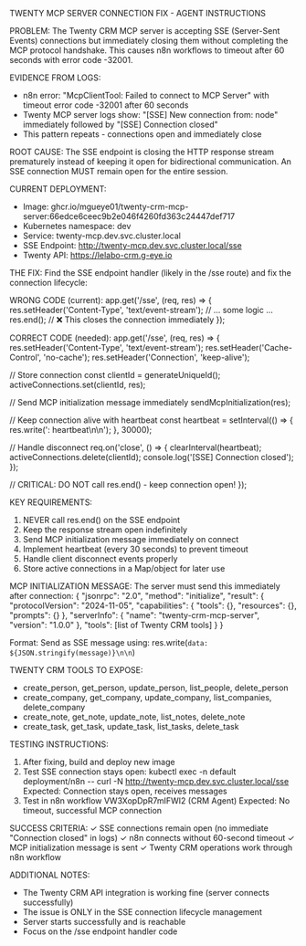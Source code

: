 TWENTY MCP SERVER CONNECTION FIX - AGENT INSTRUCTIONS

PROBLEM:
The Twenty CRM MCP server is accepting SSE (Server-Sent Events) connections but immediately closing them without completing the MCP protocol handshake. This causes n8n workflows to timeout after 60 seconds with error code -32001.

EVIDENCE FROM LOGS:
- n8n error: "McpClientTool: Failed to connect to MCP Server" with timeout error code -32001 after 60 seconds
- Twenty MCP server logs show: "[SSE] New connection from: node" immediately followed by "[SSE] Connection closed"
- This pattern repeats - connections open and immediately close

ROOT CAUSE:
The SSE endpoint is closing the HTTP response stream prematurely instead of keeping it open for bidirectional communication. An SSE connection MUST remain open for the entire session.

CURRENT DEPLOYMENT:
- Image: ghcr.io/mgueye01/twenty-crm-mcp-server:66edce6ceec9b2e046f4260fd363c24447def717
- Kubernetes namespace: dev
- Service: twenty-mcp.dev.svc.cluster.local
- SSE Endpoint: http://twenty-mcp.dev.svc.cluster.local/sse
- Twenty API: https://lelabo-crm.g-eye.io

THE FIX:
Find the SSE endpoint handler (likely in the /sse route) and fix the connection lifecycle:

WRONG CODE (current):
app.get('/sse', (req, res) => {
  res.setHeader('Content-Type', 'text/event-stream');
  // ... some logic ...
  res.end(); // ❌ This closes the connection immediately
});

CORRECT CODE (needed):
app.get('/sse', (req, res) => {
  res.setHeader('Content-Type', 'text/event-stream');
  res.setHeader('Cache-Control', 'no-cache');
  res.setHeader('Connection', 'keep-alive');

  // Store connection
  const clientId = generateUniqueId();
  activeConnections.set(clientId, res);

  // Send MCP initialization message immediately
  sendMcpInitialization(res);

  // Keep connection alive with heartbeat
  const heartbeat = setInterval(() => {
    res.write(': heartbeat\n\n');
  }, 30000);

  // Handle disconnect
  req.on('close', () => {
    clearInterval(heartbeat);
    activeConnections.delete(clientId);
    console.log('[SSE] Connection closed');
  });

  // CRITICAL: DO NOT call res.end() - keep connection open!
});

KEY REQUIREMENTS:
1. NEVER call res.end() on the SSE endpoint
2. Keep the response stream open indefinitely
3. Send MCP initialization message immediately on connect
4. Implement heartbeat (every 30 seconds) to prevent timeout
5. Handle client disconnect events properly
6. Store active connections in a Map/object for later use

MCP INITIALIZATION MESSAGE:
The server must send this immediately after connection:
{
  "jsonrpc": "2.0",
  "method": "initialize",
  "result": {
    "protocolVersion": "2024-11-05",
    "capabilities": { "tools": {}, "resources": {}, "prompts": {} },
    "serverInfo": { "name": "twenty-crm-mcp-server", "version": "1.0.0" },
    "tools": [list of Twenty CRM tools]
  }
}

Format: Send as SSE message using: res.write(`data: ${JSON.stringify(message)}\n\n`)

TWENTY CRM TOOLS TO EXPOSE:
- create_person, get_person, update_person, list_people, delete_person
- create_company, get_company, update_company, list_companies, delete_company
- create_note, get_note, update_note, list_notes, delete_note
- create_task, get_task, update_task, list_tasks, delete_task

TESTING INSTRUCTIONS:
1. After fixing, build and deploy new image
2. Test SSE connection stays open:
   kubectl exec -n default deployment/n8n -- curl -N http://twenty-mcp.dev.svc.cluster.local/sse
   Expected: Connection stays open, receives messages
3. Test in n8n workflow VW3XopDpR7mIFWI2 (CRM Agent)
   Expected: No timeout, successful MCP connection

SUCCESS CRITERIA:
✓ SSE connections remain open (no immediate "Connection closed" in logs)
✓ n8n connects without 60-second timeout
✓ MCP initialization message is sent
✓ Twenty CRM operations work through n8n workflow

ADDITIONAL NOTES:
- The Twenty CRM API integration is working fine (server connects successfully)
- The issue is ONLY in the SSE connection lifecycle management
- Server starts successfully and is reachable
- Focus on the /sse endpoint handler code
